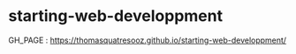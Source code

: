 # starting-web-developpment

GH_PAGE : https://thomasquatresooz.github.io/starting-web-developpment/
